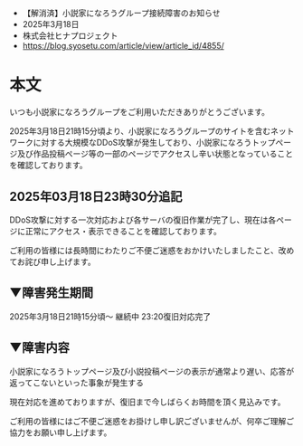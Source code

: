 # 
- 【解消済】小説家になろうグループ接続障害のお知らせ
- 2025年3月18日
- 株式会社ヒナプロジェクト
- https://blog.syosetu.com/article/view/article_id/4855/

# 本文
いつも小説家になろうグループをご利用いただきありがとうございます。

2025年3月18日21時15分頃より、小説家になろうグループのサイトを含むネットワークに対する大規模なDDoS攻撃が発生しており、小説家になろうトップページ及び作品投稿ページ等の一部のページでアクセスし辛い状態となっていることを確認しております。

## 2025年03月18日23時30分追記
DDoS攻撃に対する一次対応および各サーバの復旧作業が完了し、現在は各ページに正常にアクセス・表示できることを確認しております。

ご利用の皆様には長時間にわたりご不便ご迷惑をおかけいたしましたこと、改めてお詫び申し上げます。

## ▼障害発生期間
2025年3月18日21時15分頃～ 継続中 23:20復旧対応完了


## ▼障害内容
小説家になろうトップページ及び小説投稿ページの表示が通常より遅い、応答が返ってこないといった事象が発生する

現在対応を進めておりますが、復旧まで今しばらくお時間を頂く見込みです。

ご利用の皆様にはご不便ご迷惑をお掛けし申し訳ございませんが、何卒ご理解ご協力をお願い申し上げます。
